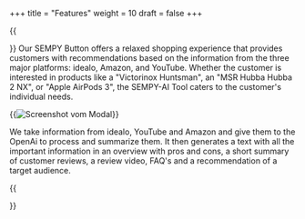 +++
title = "Features"
weight = 10
draft = false
+++

{{<section title="Features">}}
Our SEMPY Button offers a relaxed shopping experience that provides customers with recommendations based on the information from the three major platforms: idealo, Amazon, and YouTube. Whether the customer is interested in products like a "Victorinox Huntsman", an "MSR Hubba Hubba 2 NX", or "Apple AirPods 3", the SEMPY-AI Tool caters to the customer's individual needs.

{{<image src="screenbildmodal.jpg" alt="Screenshot vom Modal" caption="Screenshot of SEMPY-modal on the idealo Website.">}}

We take information from idealo, YouTube and Amazon and give them to the OpenAi to process and summarize them. It then generates a text with all the important information in an overview with pros and cons, a short summary of customer reviews, a review video, FAQ's and a recommendation of a target audience. 

{{</section>}}
